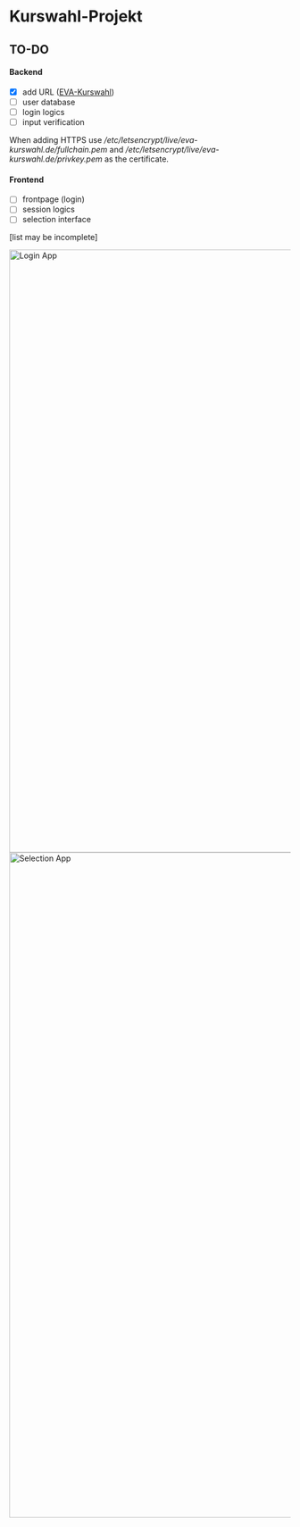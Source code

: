 # Kurswahl-Projekt

## TO-DO

#### Backend

- [x] add URL ([EVA-Kurswahl](http://eva-kurswahl.de/))
- [ ] user database
- [ ] login logics
- [ ] input verification

When adding HTTPS use */etc/letsencrypt/live/eva-kurswahl.de/fullchain.pem* and */etc/letsencrypt/live/eva-kurswahl.de/privkey.pem* as the certificate.

#### Frontend

- [ ] frontpage (login)
- [ ] session logics
- [ ] selection interface

[list may be incomplete]

<img width="1080" alt="Login App" src="https://user-images.githubusercontent.com/51282810/135918582-856450ac-372e-48be-b717-b22275c36579.png">

<img width="1192" alt="Selection App" src="https://user-images.githubusercontent.com/51282810/135918601-a4c46a12-fb40-4ed3-928a-05e9d2103ef6.png">

